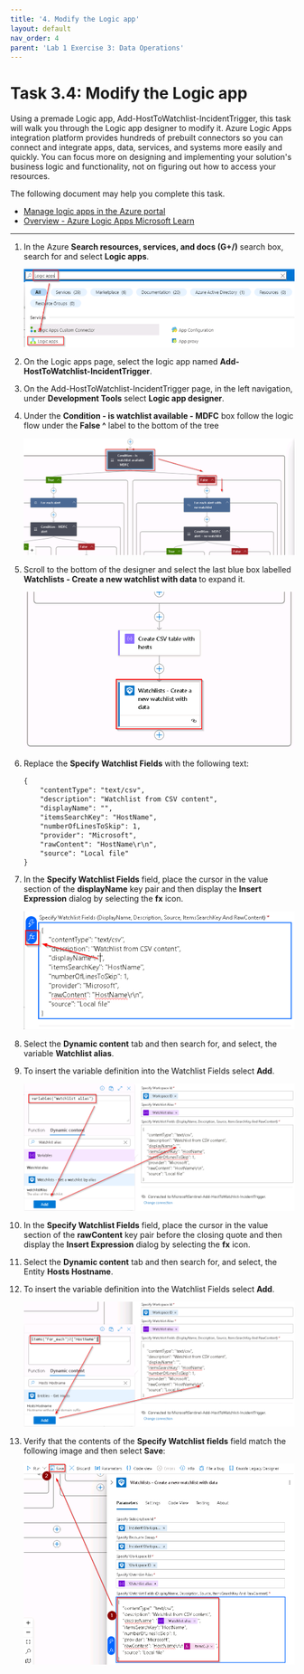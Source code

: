 ```yaml
---
title: '4. Modify the Logic app'
layout: default
nav_order: 4
parent: 'Lab 1 Exercise 3: Data Operations'
---
```


# Task 3.4: Modify the Logic app

Using a premade Logic app, Add-HostToWatchlist-IncidentTrigger, this task will walk you through the Logic app designer to modify it. Azure Logic Apps integration platform provides hundreds of prebuilt connectors so you can connect and integrate apps, data, services, and systems more easily and quickly. You can focus more on designing and implementing your solution's business logic and functionality, not on figuring out how to access your resources.

The following document may help you complete this task.

- [Manage logic apps in the Azure portal](https://learn.microsoft.com/en-us/azure/logic-apps/manage-logic-apps-with-azure-portal) 
- [Overview - Azure Logic Apps Microsoft Learn](https://learn.microsoft.com/en-us/azure/logic-apps/logic-apps-overview) 

---

1. In the Azure **Search resources, services, and docs (G+/)** search box, search for and select **Logic apps**.

    ![selectlogicapps.png](../media/selectlogicapps.png)

1. On the Logic apps page, select the logic app named **Add-HostToWatchlist-IncidentTrigger**.

1. On the Add-HostToWatchlist-IncidentTrigger page, in the left navigation, under **Development Tools** select **Logic app designer**.

1. Under the **Condition - is watchlist available - MDFC** box follow the logic flow under the **False ^** label to the bottom of the tree

    ![E3-T4-S4-Follow-False-Branch.png](../media/E3-T4-S4-Follow-False-Branch.png)

1. Scroll to the bottom of the designer and select the last blue box labelled **Watchlists - Create a new watchlist with data** to expand it.

    ![E3-T4-S5-Create-New-Watchlist.png](../media/E3-T4-S5-Create-New-Watchlist.png)
    
1. Replace the **Specify Watchlist Fields** with the following text:

    ```
    {
        "contentType": "text/csv",
        "description": "Watchlist from CSV content",
        "displayName": "",
        "itemsSearchKey": "HostName",
        "numberOfLinesToSkip": 1,
        "provider": "Microsoft",
        "rawContent": "HostName\r\n",
        "source": "Local file"
    }
    ```

1. In the **Specify Watchlist Fields** field, place the cursor in the value section of the **displayName** key pair and then display the **Insert Expression** dialog by selecting the **fx** icon.

    ![E3-T4-S7-fx-Icon.png](../media/E3-T4-S7-fx-Icon.png)

1. Select the **Dynamic content** tab and then search for, and select, the variable **Watchlist alias**.

1. To insert the variable definition into the Watchlist Fields select **Add**.

    ![E3-T4-S10-Add-Watchlist-Alias.png](../media/E3-T4-S10-Add-Watchlist-Alias.png)

1. In the **Specify Watchlist Fields** field, place the cursor in the value section of the **rawContent** key pair before the closing quote and then display the **Insert Expression** dialog by selecting the **fx** icon.

1. Select the **Dynamic content** tab and then search for, and select, the Entity **Hosts Hostname**.

1. To insert the variable definition into the Watchlist Fields select **Add**.

    ![E3-T4-S13-Add-Hosts-Hostname.png](../media/E3-T4-S13-Add-Hosts-Hostname.png)

1. Verify that the contents of the **Specify Watchlist fields** field match the following image and then select **Save**:

    ![E3-T4-S14-Save-Logic-App-Design.png](../media/E3-T4-S14-Save-Logic-App-Design.png)
